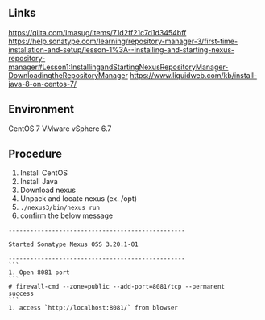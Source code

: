 ## Links
https://qiita.com/Imasug/items/71d2ff21c7d1d3454bff
https://help.sonatype.com/learning/repository-manager-3/first-time-installation-and-setup/lesson-1%3A--installing-and-starting-nexus-repository-manager#Lesson1:InstallingandStartingNexusRepositoryManager-DownloadingtheRepositoryManager
https://www.liquidweb.com/kb/install-java-8-on-centos-7/

## Environment
CentOS 7
VMware vSphere 6.7


## Procedure
1. Install CentOS
1. Install Java
1. Download nexus
1. Unpack and locate nexus (ex. /opt)
1. `./nexus3/bin/nexus run`  
1. confirm the below message
````
-------------------------------------------------

Started Sonatype Nexus OSS 3.20.1-01

-------------------------------------------------
```
1. Open 8081 port
```
# firewall-cmd --zone=public --add-port=8081/tcp --permanent
success
```
1. access `http://localhost:8081/` from blowser
